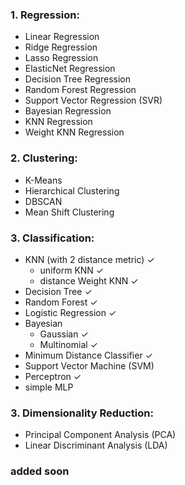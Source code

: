 ### 1. Regression:
- Linear Regression 
- Ridge Regression 
- Lasso Regression 
- ElasticNet Regression 
- Decision Tree Regression
- Random Forest Regression
- Support Vector Regression (SVR)
- Bayesian Regression  
- KNN Regression 
- Weight KNN Regression 

### 2. Clustering:
- K-Means
- Hierarchical Clustering
- DBSCAN
- Mean Shift Clustering

### 3. Classification:

- KNN (with 2 distance metric) ✓
    - uniform KNN ✓
    - distance Weight KNN ✓
- Decision Tree ✓
- Random Forest ✓
- Logistic Regression ✓
- Bayesian 
    - Gaussian ✓
    - Multinomial ✓
- Minimum Distance Classifier ✓
- Support Vector Machine (SVM)
- Perceptron ✓
- simple MLP

### 3. Dimensionality Reduction:
- Principal Component Analysis (PCA)
- Linear Discriminant Analysis (LDA)



### added soon
